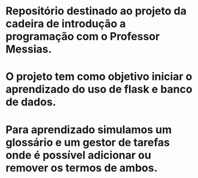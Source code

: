 # Repositório destinado ao projeto da cadeira de introdução a programação com o Professor Messias.
# O projeto tem como objetivo iniciar o aprendizado do uso de flask e banco de dados.
# Para aprendizado simulamos um glossário e um gestor de tarefas onde é possível adicionar ou remover os termos de ambos.

